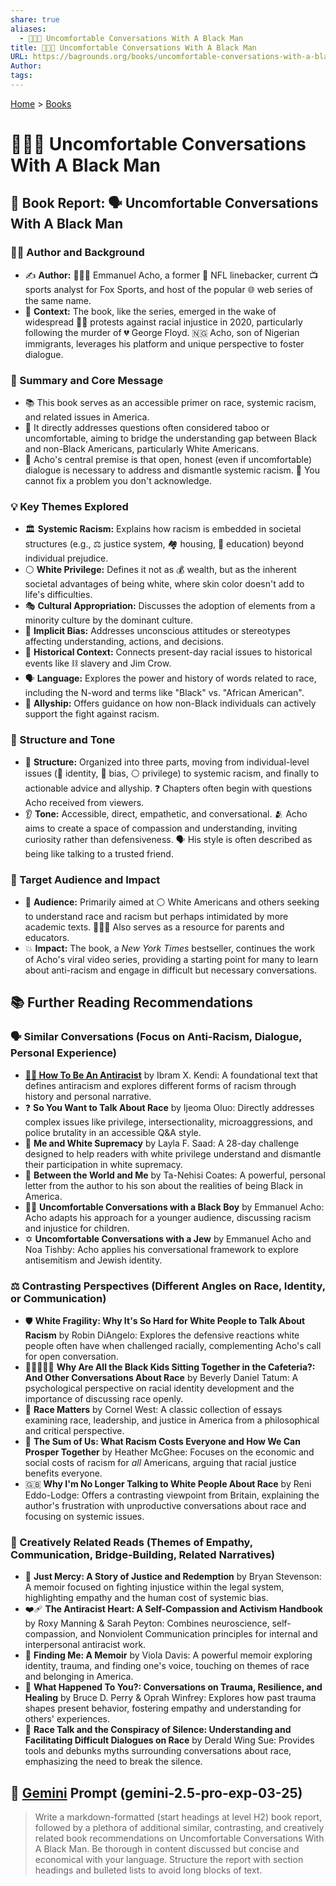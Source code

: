 ```yaml
---
share: true
aliases:
  - 😬👨🏿 Uncomfortable Conversations With A Black Man
title: 😬👨🏿 Uncomfortable Conversations With A Black Man
URL: https://bagrounds.org/books/uncomfortable-conversations-with-a-black-man
Author: 
tags: 
---
```

[Home](../index.md) > [Books](./index.md)  
# 😬👨🏿 Uncomfortable Conversations With A Black Man  
## 📖 Book Report: 🗣️ Uncomfortable Conversations With A Black Man  
  
### 👨‍🏫 Author and Background  
* ✍️ **Author:** 👨🏾‍🦱 Emmanuel Acho, a former 🏈 NFL linebacker, current 📺 sports analyst for Fox Sports, and host of the popular 🌐 web series of the same name.  
* 📅 **Context:** The book, like the series, emerged in the wake of widespread ✊🏿 protests against racial injustice in 2020, particularly following the murder of 💔 George Floyd. 🇳🇬 Acho, son of Nigerian immigrants, leverages his platform and unique perspective to foster dialogue.  
  
### 💬 Summary and Core Message  
* 📚 This book serves as an accessible primer on race, systemic racism, and related issues in America.  
* 🎯 It directly addresses questions often considered taboo or uncomfortable, aiming to bridge the understanding gap between Black and non-Black Americans, particularly White Americans.  
* 🔑 Acho's central premise is that open, honest (even if uncomfortable) dialogue is necessary to address and dismantle systemic racism. 🚫 You cannot fix a problem you don't acknowledge.  
  
### 💡 Key Themes Explored  
* 🏛️ **Systemic Racism:** Explains how racism is embedded in societal structures (e.g., ⚖️ justice system, 🏘️ housing, 🏫 education) beyond individual prejudice.  
* ⚪ **White Privilege:** Defines it not as 💰 wealth, but as the inherent societal advantages of being white, where skin color doesn't add to life's difficulties.  
* 🎭 **Cultural Appropriation:** Discusses the adoption of elements from a minority culture by the dominant culture.  
* 🧠 **Implicit Bias:** Addresses unconscious attitudes or stereotypes affecting understanding, actions, and decisions.  
* 📜 **Historical Context:** Connects present-day racial issues to historical events like ⛓️ slavery and Jim Crow.  
* 🗣️ **Language:** Explores the power and history of words related to race, including the N-word and terms like "Black" vs. "African American".  
* 🤝 **Allyship:** Offers guidance on how non-Black individuals can actively support the fight against racism.  
  
### 📐 Structure and Tone  
* 🧩 **Structure:** Organized into three parts, moving from individual-level issues (👤 identity, 🧠 bias, ⚪ privilege) to systemic racism, and finally to actionable advice and allyship. ❓ Chapters often begin with questions Acho received from viewers.  
* 👂 **Tone:** Accessible, direct, empathetic, and conversational. 🫂 Acho aims to create a space of compassion and understanding, inviting curiosity rather than defensiveness. 🗣️ His style is often described as being like talking to a trusted friend.  
  
### 🎯 Target Audience and Impact  
* 👥 **Audience:** Primarily aimed at ⚪ White Americans and others seeking to understand race and racism but perhaps intimidated by more academic texts. 👨‍👩‍👧 Also serves as a resource for parents and educators.  
* 💥 **Impact:** The book, a *New York Times* bestseller, continues the work of Acho's viral video series, providing a starting point for many to learn about anti-racism and engage in difficult but necessary conversations.  
  
## 📚 Further Reading Recommendations  
  
### 🗣️ Similar Conversations (Focus on Anti-Racism, Dialogue, Personal Experience)  
* **[✊🏿 How To Be An Antiracist](./how-to-be-an-antiracist.md)** by Ibram X. Kendi: A foundational text that defines antiracism and explores different forms of racism through history and personal narrative.  
* ❓ **So You Want to Talk About Race** by Ijeoma Oluo: Directly addresses complex issues like privilege, intersectionality, microaggressions, and police brutality in an accessible Q&A style.  
* 🧘 **Me and White Supremacy** by Layla F. Saad: A 28-day challenge designed to help readers with white privilege understand and dismantle their participation in white supremacy.  
* 💌 **Between the World and Me** by Ta-Nehisi Coates: A powerful, personal letter from the author to his son about the realities of being Black in America.  
* 🧒🏾 **Uncomfortable Conversations with a Black Boy** by Emmanuel Acho: Acho adapts his approach for a younger audience, discussing racism and injustice for children.  
* ✡️ **Uncomfortable Conversations with a Jew** by Emmanuel Acho and Noa Tishby: Acho applies his conversational framework to explore antisemitism and Jewish identity.  
  
### ⚖️ Contrasting Perspectives (Different Angles on Race, Identity, or Communication)  
* 🛡️ **White Fragility: Why It's So Hard for White People to Talk About Racism** by Robin DiAngelo: Explores the defensive reactions white people often have when challenged racially, complementing Acho's call for open conversation.  
* 🧑🏿‍🤝‍🧑🏼 **Why Are All the Black Kids Sitting Together in the Cafeteria?: And Other Conversations About Race** by Beverly Daniel Tatum: A psychological perspective on racial identity development and the importance of discussing race openly.  
* 🤔 **Race Matters** by Cornel West: A classic collection of essays examining race, leadership, and justice in America from a philosophical and critical perspective.  
* 💸 **The Sum of Us: What Racism Costs Everyone and How We Can Prosper Together** by Heather McGhee: Focuses on the economic and social costs of racism for *all* Americans, arguing that racial justice benefits everyone.  
* 🇬🇧 **Why I'm No Longer Talking to White People About Race** by Reni Eddo-Lodge: Offers a contrasting viewpoint from Britain, explaining the author's frustration with unproductive conversations about race and focusing on systemic issues.  
  
### 🎨 Creatively Related Reads (Themes of Empathy, Communication, Bridge-Building, Related Narratives)  
* 🙏 **Just Mercy: A Story of Justice and Redemption** by Bryan Stevenson: A memoir focused on fighting injustice within the legal system, highlighting empathy and the human cost of systemic bias.  
* ❤️‍🩹 **The Antiracist Heart: A Self-Compassion and Activism Handbook** by Roxy Manning & Sarah Peyton: Combines neuroscience, self-compassion, and Nonviolent Communication principles for internal and interpersonal antiracist work.  
* 🎤 **Finding Me: A Memoir** by Viola Davis: A powerful memoir exploring identity, trauma, and finding one's voice, touching on themes of race and belonging in America.  
* 🤕 **What Happened To You?: Conversations on Trauma, Resilience, and Healing** by Bruce D. Perry & Oprah Winfrey: Explores how past trauma shapes present behavior, fostering empathy and understanding for others' experiences.  
* 🤫 **Race Talk and the Conspiracy of Silence: Understanding and Facilitating Difficult Dialogues on Race** by Derald Wing Sue: Provides tools and debunks myths surrounding conversations about race, emphasizing the need to break the silence.  
  
## 💬 [Gemini](../software/gemini.md) Prompt (gemini-2.5-pro-exp-03-25)  
> Write a markdown-formatted (start headings at level H2) book report, followed by a plethora of additional similar, contrasting, and creatively related book recommendations on Uncomfortable Conversations With A Black Man. Be thorough in content discussed but concise and economical with your language. Structure the report with section headings and bulleted lists to avoid long blocks of text.